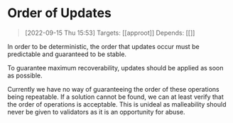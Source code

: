 
# Order of Updates

> [2022-09-15 Thu 15:53] 
> Targets: [[approot]] 
> Depends: [[]]

In order to be deterministic, the order that updates occur must be predictable and guaranteed to be stable.

To guarantee maximum recoverability, updates should be applied as soon as possible.

Currently we have no way of guaranteeing the order of these operations being repeatable.  If a solution cannot be found, we can at least verify that the order of operations is acceptable.  This is unideal as malleability should never be given to validators as it is an opportunity for abuse.
